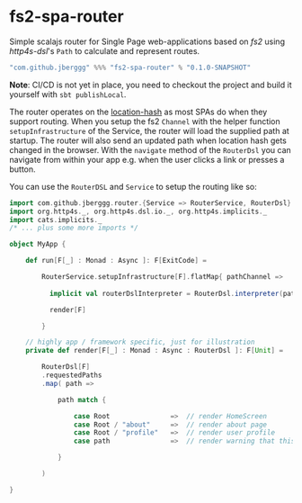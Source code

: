 # fs2-spa-router

Simple scalajs router for Single Page web-applications based on *fs2* using 
*http4s-dsl*'s `Path` to calculate and represent routes.


```scala
"com.github.jberggg" %%% "fs2-spa-router" % "0.1.0-SNAPSHOT"
```

**Note**: CI/CD is not yet in place, you need to checkout the project and build 
it yourself with `sbt publishLocal`.

The router operates on the [location-hash](https://developer.mozilla.org/en-US/docs/Web/API/Location/hash) 
as most SPAs do when they support routing. When you setup the fs2 `Channel` with the helper function
`setupInfrastructure` of the Service, the router will load the supplied path at startup.
The router will also send an updated path when location hash gets changed in the browser. With the `navigate`
method of the `RouterDsl` you can navigate from within your app e.g. when the user clicks a link or presses
a button.

You can use the `RouterDSL` and `Service` to setup the routing like so:

```scala
import com.github.jberggg.router.{Service => RouterService, RouterDsl}
import org.http4s._, org.http4s.dsl.io._, org.http4s.implicits._
import cats.implicits._
/* ... plus some more imports */

object MyApp {

    def run[F[_] : Monad : Async ]: F[ExitCode] =

        RouterService.setupInfrastructure[F].flatMap{ pathChannel =>    
                    
          implicit val routerDslInterpreter = RouterDsl.interpreter(pathChannel)

          render[F]

        }

    // highly app / framework specific, just for illustration
    private def render[F[_] : Monad : Async : RouterDsl ]: F[Unit] =

        RouterDsl[F]
        .requestedPaths
        .map( path =>

            path match {

                case Root               =>  // render HomeScreen
                case Root / "about"     =>  // render about page
                case Root / "profile"   =>  // render user profile
                case path               =>  // render warning that this is a unknown path

            }

        )

}

```